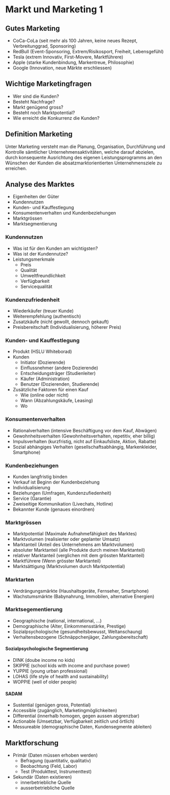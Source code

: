 # Markt und Marketing 1

## Gutes Marketing
* CoCa-CoLa (seit mehr als 100 Jahren, keine neues Rezept, Verbreitunggrad, Sponsoring)
* RedBull (Event-Sponsoring, Extrem/Risikosport, Freiheit, Lebensgefühl)
* Tesla (extrem Innovativ, First-Movere, Marktführere)
* Apple (starke Kundenbindung, Markentreue, Philosophie)
* Google (Innovation, neue Märkte erschliessen)

## Wichtige Marketingfragen
* Wer sind die Kunden?
* Besteht Nachfrage? 
* Markt genügend gross?
* Besteht noch Marktpotential?
* Wie erreicht die Konkurrenz die Kunden?

## Definition Marketing
Unter Marketing versteht man die Planung, Organisation, Durchführung und Kontrolle sämtlicher Unternehmensaktivitäten, welche darauf abzielen, durch konsequente Ausrichtung des eigenen Leistungsprogramms an den Wünschen der Kunden die absatzmarktorientierten Unternehmensziele zu erreichen.

## Analyse des Marktes
* Eigenheiten der Güter
* Kundennutzen
* Kunden- und Kauffestlegung
* Konsumentenverhalten und Kundenbeziehungen
* Marktgrössen
* Marktsegmentierung

### Kundennutzen
* Was ist für den Kunden am wichtigsten?
* Was ist der Kundennutze?
* Leistungsmerkmale
    * Preis
    * Qualität
    * Umweltfreundlichkeit
    * Verfügbarkeit
    * Servicequalität

### Kundenzufriedenheit
* Wiederkäufer (treuer Kunde)
* Weiterempfehlung (authentisch)
* Zusatzkäufe (nicht gewollt, dennoch gekauft)
* Preisbereitschaft (Individualisierung, höherer Preis)

### Kunden- und Kauffestlegung
* Produkt (HSLU Whiteborad)
* Kunden
    * Initiator (Dozierende)
    * Einflussnehmer (andere Dozierende)
    * Entscheidungsträger (Studienleiter)
    * Käufer (Administration)
    * Benutzer (Dozierenden, Studierende)
* Zusätzliche Faktoren für einen Kauf
    * Wie (online oder nicht)
    * Wann (Abzahlungskäufe, Leasing)
    * Wo

### Konsumentenverhalten
* Rationalverhalten (intensive Beschäftigung vor dem Kauf, Abwägen)
* Gewohnheitsverhalten (Gewohnheitsverhalten, repetitiv, eher billig)
* Impulsverhalten (kurzfristig, nicht auf Einkaufsliste, Aktion, Rabatte)
* Sozial abhängiges Verhalten (gesellschaftsabhängig, Markenkleider, Smartphone)

### Kundenbeziehungen
* Kunden langfristig binden
* Verkauf ist Beginn der Kundenbeziehung
* Individualisierung
* Beziehungen (Umfragen, Kundenzufiedenheit)
* Service (Garantie)
* Zweiseitige Kommunikation (Livechats, Hotline)
* Bekannter Kunde (genaues einordnen)

### Marktgrössen
* Marktpotential (Maximale Aufnahmefähigkeit des Marktes)
* Marktvolumen (realisierter oder geplanter Umsatz)
* Marktanteil (Anteil des Unternehmens am Marktvolumen)
* absoluter Marktanteil (alle Produkte durch meinen Marktanteil)
* relativer Marktanteil (verglichen mit dem grössten Marktanteil)
* Marktführere (Wenn grösster Marktanteil)
* Marktsättigung (Marktvolumen durch Marktpotential)

### Marktarten
* Verdrängungsmärkte (Haushaltsgeräte, Fernseher, Smartphone)
* Wachstumsmärkte (Babynahrung, Immobilen, alternative Energien)

### Marktsegementierung
* Geographische (national, international, ...)
* Demographische (Alter, Einkommensstärke, Prestige)
* Sozialpsychologische (gesundheitsbewusst, Weltanschaung)
* Verhaltensbezogene (Schnäppchenjäger, Zahlungsbereitschaft)

#### Sozialpsychologische Segmentierung
* DINK (doube income no kids)
* SKIPPIE (school kids with income and purchase power)
* YUPPIE (young urban professional)
* LOHAS (life style of health and sustainability)
* WOPPIE (well of older people)

#### SADAM
* Sustential (genügen gross, Potential)
* Accessible (zugänglich, Marketingmöglichkeiten)
* Differential (innerhalb homogen, gegen aussen abgrenzbar)
* Actionable (Umsetzbar, Verfügbarkeit zeitlich und örtlich)
* Messureable (demographische Daten, Kundensegmente ableiten)

## Marktforschung
* Primär (Daten müssen erhoben werden)
    * Befragung (quantitativ, qualitativ)
    * Beobachtung (Feld, Labor)
    * Test (Produkttest, Instrumenttest)
* Sekundär (Daten existieren)
    * innerbetriebliche Quelle
    * ausserbetriebliche Quelle


